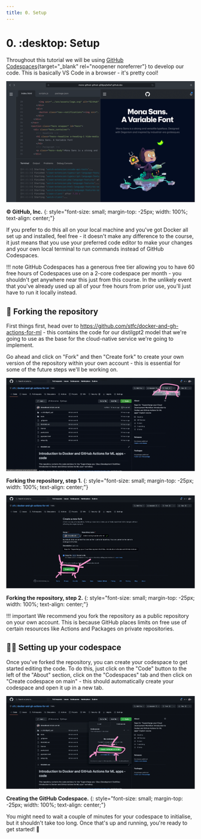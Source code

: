 ```yaml
---
title: 0. Setup
---
```


# 0. :desktop: Setup

Throughout this tutorial we will be using [GitHub Codespaces](https://github.com/features/codespaces){target="_blank" rel="noopener noreferrer"} to develop our code. This is basically VS Code in a browser - it's pretty cool!

![screenshot of a GitHub Codespace](images/0-setup/codespaces.webp)

**©️ GitHub, Inc.**
{: style="font-size: small; margin-top: -25px; width: 100%; text-align: center;"}

If you prefer to do this all on your local machine and you've got Docker all set up and installed, feel free - it doesn't make any difference to the course, it just means that you use your preferred code editor to make your changes and your own local terminal to run commands instead of GitHub Codespaces.

!!! note
    GitHub Codespaces has a generous free tier allowing you to have 60 free hours of Codespaces use on a 2-core codespace per month - you shouldn't get anywhere near this just from this course. In the unlikely event that you've already used up all of your free hours from prior use, you'll just have to run it locally instead.

## 🍴 Forking the repository

First things first, head over to https://github.com/stfc/docker-and-gh-actions-for-ml - this contains the code for our distilgpt2 model that we're going to use as the base for the cloud-native service we're going to implement.

Go ahead and click on "Fork" and then "Create fork" to create your own version of the repository within your own account - this is essential for some of the future steps we'll be working on.

![screenshot of fork button](images/0-setup/repo-fork-1.png)

**Forking the repository, step 1.**
{: style="font-size: small; margin-top: -25px; width: 100%; text-align: center;"}

![screenshot of fork page](images/0-setup/repo-fork-2.png)

**Forking the repository, step 2.**
{: style="font-size: small; margin-top: -25px; width: 100%; text-align: center;"}

!!! important
    We recommend you fork the repository as a public repository on your own account. This is because GitHub places limits on free use of certain resources like Actions and Packages on private repositories.

## 🧑‍💻 Setting up your codespace

Once you've forked the repository, you can create your codespace to get started editing the code. To do this, just click on the "Code" button to the left of the "About" section, click on the "Codespaces" tab and then click on "Create codespace on main" - this should automatically create your codespace and open it up in a new tab.

![screenshot of create codespace page](images/0-setup/create-codespace.png)

**Creating the GitHub Codespace.**
{: style="font-size: small; margin-top: -25px; width: 100%; text-align: center;"}

You might need to wait a couple of minutes for your codespace to initialise, but it shouldn't take too long. Once that's up and running, you're ready to get started! 🎊
